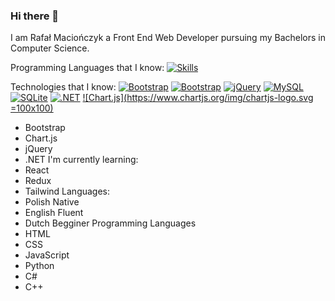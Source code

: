 ### Hi there 👋
I am Rafał Maciończyk a Front End Web Developer pursuing my Bachelors in Computer Science.

Programming Languages that I know:
[![Skills](https://skillicons.dev/icons?i=html,css,js,python,cs,cpp)](https://skillicons.dev)

Technologies that I know:
[![Bootstrap](https://skillicons.dev/icons?i=bootstrap,jquery,mysql,sqlite,dotnet,latex)](https://getbootstrap.com/)
[![Bootstrap](https://skillicons.dev/icons?i=bootstrap)](https://getbootstrap.com/)
[![jQuery](https://skillicons.dev/icons?i=jquery)](https://jquery.com/)
[![MySQL](https://skillicons.dev/icons?i=mysql)](https://www.mysql.com/)
[![SQLite](https://skillicons.dev/icons?i=sqlite)](https://www.sqlite.org/index.html)
[![.NET](https://skillicons.dev/icons?i=dotnet)](https://learn.microsoft.com/pl-pl/dotnet/)
[![Chart.js](https://www.chartjs.org/img/chartjs-logo.svg =100x100)](https://www.chartjs.org/)
- Bootstrap
- Chart.js
- jQuery
- .NET
I'm currently learning:
- React
- Redux
- Tailwind
Languages:
- Polish Native
- English Fluent
- Dutch Begginer
Programming Languages
- HTML 
- CSS
- JavaScript
- Python
- C#
- C++
